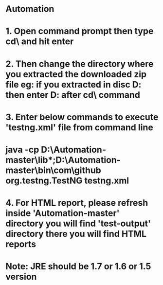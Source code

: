 # Automation

# 1. Open command prompt then type cd\ and hit enter
# 2. Then change the directory where you extracted the downloaded zip file eg: if you extracted in disc D: then enter D: after cd\ command
# 3. Enter below commands to execute 'testng.xml' file from command line
#		java -cp D:\Automation-master\lib\*;D:\Automation-master\bin\com\github org.testng.TestNG testng.xml
# 4. For HTML report, please refresh inside 'Automation-master' directory you will find 'test-output' directory there you will find HTML reports

# Note: JRE should be 1.7 or 1.6 or 1.5 version
